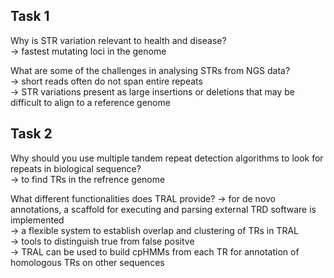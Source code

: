 ## Task 1

Why is STR variation relevant to health and disease? \
-> fastest mutating loci in the genome

What are some of the challenges in analysing STRs from NGS data? \
-> short reads often do not span entire repeats \
-> STR variations present as large insertions or deletions that may be difficult to align to a reference genome


## Task 2

Why should you use multiple tandem repeat detection algorithms to look for repeats in biological sequence? \
-> to find TRs in the refrence genome 

What different functionalities does TRAL provide?
-> for de novo annotations, a scaffold for executing and parsing external TRD software is implemented \
-> a flexible system to establish overlap and clustering of TRs in TRAL \
-> tools to distinguish true from false positve \
-> TRAL can be used to build cpHMMs from each TR for annotation of homologous TRs on other sequences 
